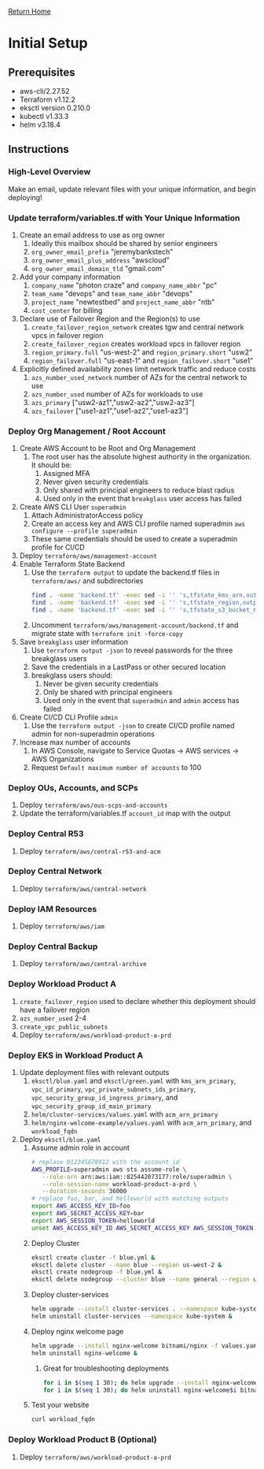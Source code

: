 [Return Home](../README.md#documentation)

# Initial Setup

## Prerequisites
- aws-cli/2.27.52
- Terraform v1.12.2
- eksctl version 0.210.0
- kubectl v1.33.3
- helm v3.18.4

## Instructions

### High-Level Overview
Make an email, update relevant files with your unique information, and begin deploying!

### Update terraform/variables.tf with Your Unique Information
1. Create an email address to use as org owner
   1. Ideally this mailbox should be shared by senior engineers
   1. `org_owner_email_prefix` "jeremybankstech"
   1. `org_owner_email_plus_address` "awscloud"
   1. `org_owner_email_domain_tld` "gmail.com"
1. Add your company information
   1. `company_name` "photon craze" and `company_name_abbr` "pc"
   1. `team_name` "devops" and `team_name_abbr` "devops"
   1. `project_name` "newtestbed" and `project_name_abbr` "ntb"
   1. `cost_center` for billing
1. Declare use of Failover Region and the Region(s) to use
   1. `create_failover_region_network` creates tgw and central network vpcs in failover region
   1. `create_failover_region` creates workload vpcs in failover region
   1. `region_primary.full` "us-west-2" and `region_primary.short` "usw2"
   1. `region_failover.full` "us-east-1" and `region_failover.short` "use1"
1. Explicitly defined availability zones limit network traffic and reduce costs
   1. `azs_number_used_network` number of AZs for the central network to use
   1. `azs_number_used` number of AZs for workloads to use
   1. `azs_primary` ["usw2-az1","usw2-az2","usw2-az3"]
   1. `azs_failover` ["use1-az1","use1-az2","use1-az3"]

### Deploy Org Management / Root Account
1. Create AWS Account to be Root and Org Management
   1. The root user has the absolute highest authority in the organization. It should be:
      1. Assigned MFA
      1. Never given security credentials
      1. Only shared with principal engineers to reduce blast radius
      1. Used only in the event that `breakglass` user access has failed
1. Create AWS CLI User `superadmin`
   1. Attach AdministratorAccess policy
   1. Create an access key and AWS CLI profile named superadmin `aws configure --profile superadmin`
   1. These same credentials should be used to create a superadmin profile for CI/CD
1. Deploy `terraform/aws/management-account`
1. Enable Terraform State Backend
   1. Use the `terraform output` to update the backend.tf files in `terraform/aws/` and subdirectories
      ```sh
      find . -name 'backend.tf' -exec sed -i '' 's,tfstate_kms_arn,output,g' {} + &&\
      find . -name 'backend.tf' -exec sed -i '' 's,tfstate_region,output,g' {} + &&\
      find . -name 'backend.tf' -exec sed -i '' 's,tfstate_s3_bucket_name,output,g' {} +
      ```
   1. Uncomment `terraform/aws/management-account/backend.tf` and migrate state with `terraform init -force-copy`
1. Save `breakglass` user information
   1. Use `terraform output -json` to reveal passwords for the three breakglass users
   1. Save the credentials in a LastPass or other secured location
   1. breakglass users should:
      1. Never be given security credentials
      1. Only be shared with principal engineers
      1. Used only in the event that `superadmin` and `admin` access has failed
1. Create CI/CD CLI Profile `admin`
   1. Use the `terraform output -json` to create CI/CD profile named admin for non-superadmin operations
1. Increase max number of accounts
   1. In AWS Console, navigate to Service Quotas -> AWS services -> AWS Organizations
   1. Request `Default maximum number of accounts` to 100

### Deploy OUs, Accounts, and SCPs
1. Deploy `terraform/aws/ous-scps-and-accounts`
1. Update the terraform/variables.tf `account_id` map with the output

### Deploy Central R53
1. Deploy `terraform/aws/central-r53-and-acm`

### Deploy Central Network
1. Deploy `terraform/aws/central-network`

### Deploy IAM Resources
1. Deploy `terraform/aws/iam`

### Deploy Central Backup
1. Deploy `terraform/aws/central-archive`

### Deploy Workload Product A
1. `create_failover_region` used to declare whether this deployment should have a failover region
1. `azs_number_used` 2-4
1. `create_vpc_public_subnets`
1. Deploy `terraform/aws/workload-product-a-prd`

### Deploy EKS in Workload Product A
1. Update deployment files with relevant outputs
   1. `eksctl/blue.yaml` and `eksctl/green.yaml` with `kms_arn_primary`, `vpc_id_primary`, `vpc_private_subnets_ids_primary`, `vpc_security_group_id_ingress_primary`, and `vpc_security_group_id_main_primary`
   1. `helm/cluster-services/values.yaml` with `acm_arn_primary`
   1. `helm/nginx-welcome-example/values.yaml` with `acm_arn_primary`, and `workload_fqdn`
1. Deploy `eksctl/blue.yaml`
   1. Assume admin role in account
      ```sh
      # replace 012345678912 with the account_id
      AWS_PROFILE=superadmin aws sts assume-role \
         --role-arn arn:aws:iam::825442073177:role/superadmin \
         --role-session-name workload-product-a-prd \
         --duration-seconds 36000
      # replace foo, bar, and helloworld with matching outputs
      export AWS_ACCESS_KEY_ID=foo
      export AWS_SECRET_ACCESS_KEY=bar
      export AWS_SESSION_TOKEN=helloworld
      unset AWS_ACCESS_KEY_ID AWS_SECRET_ACCESS_KEY AWS_SESSION_TOKEN
      ```
   1. Deploy Cluster
      ```sh
      eksctl create cluster -f blue.yml &
      eksctl delete cluster --name blue --region us-west-2 &
      eksctl create nodegroup -f blue.yml &
      eksctl delete nodegroup --cluster blue --name general --region us-west-2 &
      ```
   1. Deploy cluster-services
      ```sh
      helm upgrade --install cluster-services . --namespace kube-system --force &
      helm uninstall cluster-services --namespace kube-system &
      ```
   1. Deploy nginx welcome page
      ```sh
      helm upgrade --install nginx-welcome bitnami/nginx -f values.yaml --force &
      helm uninstall nginx-welcome &
      ```
      1. Great for troubleshooting deployments
         ```sh
         for i in $(seq 1 30); do helm upgrade --install nginx-welcome$i bitnami/nginx; done &
         for i in $(seq 1 30); do helm uninstall nginx-welcome$i bitnami/nginx; done &
         ```
   1. Test your website
      ```sh
      curl workload_fqdn
      ```

### Deploy Workload Product B (Optional)
1. Deploy `terraform/aws/workload-product-a-prd`